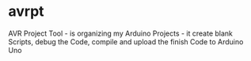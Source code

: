 # avrpt
AVR Project Tool - is organizing my Arduino Projects - it create blank Scripts, debug the Code, compile and upload the finish Code to Arduino Uno
